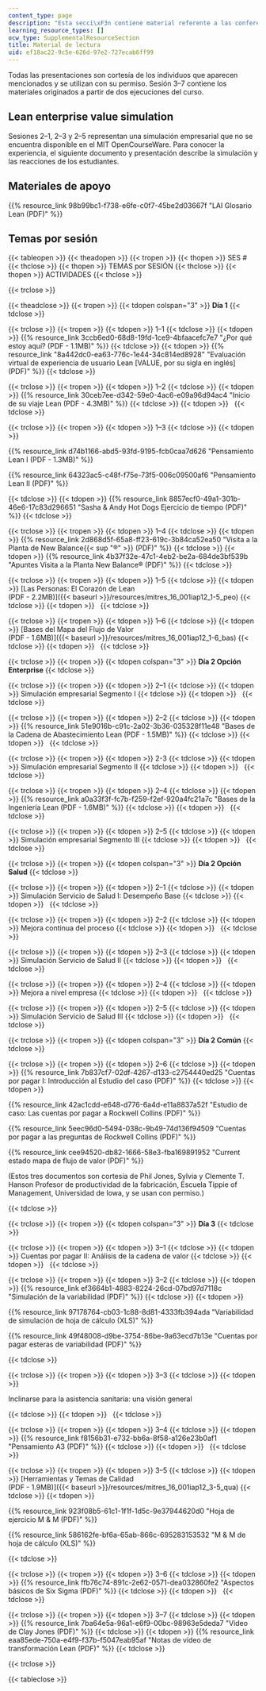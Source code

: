 ```yaml
---
content_type: page
description: "Esta secci\xF3n contiene material referente a las conferencias."
learning_resource_types: []
ocw_type: SupplementalResourceSection
title: Material de lectura
uid: ef18ac22-9c5e-626d-97e2-727ecab6ff99
---
```

Todas las presentaciones son cortesía de los individuos que aparecen mencionados y se utilizan con su permiso. Sesión 3–7 contiene los materiales originados a partir de dos ejecuciones del curso.

Lean enterprise value simulation
--------------------------------

Sesiones 2–1, 2–3 y 2–5 representan una simulación empresarial que no se encuentra disponible en el MIT OpenCourseWare. Para conocer la experiencia, el siguiente documento y presentación describe la simulación y las reacciones de los estudiantes.

Materiales de apoyo
-------------------

{{% resource_link 98b99bc1-f738-e6fe-c0f7-45be2d03667f "LAI Glosario Lean (PDF)" %}}

Temas por sesión
----------------

{{< tableopen >}}
{{< theadopen >}}
{{< tropen >}}
{{< thopen >}}
SES #
{{< thclose >}}
{{< thopen >}}
TEMAS por SESIÓN
{{< thclose >}}
{{< thopen >}}
ACTIVIDADES
{{< thclose >}}

{{< trclose >}}

{{< theadclose >}}
{{< tropen >}}
{{< tdopen colspan="3" >}}
**Día 1**
{{< tdclose >}}

{{< trclose >}}
{{< tropen >}}
{{< tdopen >}}
1–1
{{< tdclose >}}
{{< tdopen >}}
{{% resource_link 3ccb6ed0-68d8-19fd-1ce9-4bfaacefc7e7 "¿Por qué estoy aquí? (PDF - 1.1MB)" %}}
{{< tdclose >}}
{{< tdopen >}}
{{% resource_link "8a442dc0-ea63-776c-1e44-34c814ed8928" "Evaluación virtual de experiencia de usuario Lean \[VALUE, por su sigla en inglés\] (PDF)" %}}
{{< tdclose >}}

{{< trclose >}}
{{< tropen >}}
{{< tdopen >}}
1–2
{{< tdclose >}}
{{< tdopen >}}
{{% resource_link 30ceb7ee-d342-59e0-4ac6-e09a96d94ac4 "Inicio de su viaje Lean (PDF - 4.3MB)" %}}
{{< tdclose >}}
{{< tdopen >}}
 
{{< tdclose >}}

{{< trclose >}}
{{< tropen >}}
{{< tdopen >}}
1–3
{{< tdclose >}}
{{< tdopen >}}


{{% resource_link d74b1166-abd5-93fd-9195-fcb0caa7d626 "Pensamiento Lean I (PDF - 1.3MB)" %}}

{{% resource_link 64323ac5-c48f-f75e-73f5-006c09500af6 "Pensamiento Lean II (PDF)" %}}


{{< tdclose >}}
{{< tdopen >}}
{{% resource_link 8857ecf0-49a1-301b-46e6-17c83d296651 "Sasha & Andy Hot Dogs Ejercicio de tiempo (PDF)" %}}
{{< tdclose >}}

{{< trclose >}}
{{< tropen >}}
{{< tdopen >}}
1–4
{{< tdclose >}}
{{< tdopen >}}
{{% resource_link 2d868d5f-65a8-ff23-619c-3b84ca52ea50 "Visita a la Planta de New Balance{{< sup \"®\" >}} (PDF)" %}}
{{< tdclose >}}
{{< tdopen >}}
{{% resource_link 4b37f32e-47c1-4eb2-be2a-684de3bf539b "Apuntes Visita a la Planta New Balance® (PDF)" %}}
{{< tdclose >}}

{{< trclose >}}
{{< tropen >}}
{{< tdopen >}}
1–5
{{< tdclose >}}
{{< tdopen >}}
[Las Personas: El Corazón de Lean  
(PDF - 2.2MB)]({{< baseurl >}}/resources/mitres_16_001iap12_1-5_peo)
{{< tdclose >}}
{{< tdopen >}}
 
{{< tdclose >}}

{{< trclose >}}
{{< tropen >}}
{{< tdopen >}}
1–6
{{< tdclose >}}
{{< tdopen >}}
[Bases del Mapa del Flujo de Valor  
(PDF - 1.6MB)]({{< baseurl >}}/resources/mitres_16_001iap12_1-6_bas)
{{< tdclose >}}
{{< tdopen >}}
 
{{< tdclose >}}

{{< trclose >}}
{{< tropen >}}
{{< tdopen colspan="3" >}}
**Día 2 Opción Enterprise**
{{< tdclose >}}

{{< trclose >}}
{{< tropen >}}
{{< tdopen >}}
2–1
{{< tdclose >}}
{{< tdopen >}}
Simulación empresarial Segmento I
{{< tdclose >}}
{{< tdopen >}}
 
{{< tdclose >}}

{{< trclose >}}
{{< tropen >}}
{{< tdopen >}}
2–2
{{< tdclose >}}
{{< tdopen >}}
{{% resource_link 51e9016b-c91c-2a02-3b36-035328f11e48 "Bases de la Cadena de Abastecimiento Lean (PDF - 1.5MB)" %}}
{{< tdclose >}}
{{< tdopen >}}
 
{{< tdclose >}}

{{< trclose >}}
{{< tropen >}}
{{< tdopen >}}
2-3
{{< tdclose >}}
{{< tdopen >}}
Simulación empresarial Segmento II
{{< tdclose >}}
{{< tdopen >}}
 
{{< tdclose >}}

{{< trclose >}}
{{< tropen >}}
{{< tdopen >}}
2–4
{{< tdclose >}}
{{< tdopen >}}
{{% resource_link a0a33f3f-fc7b-f259-f2ef-920a4fc21a7c "Bases de la Ingeniería Lean (PDF - 1.6MB)" %}}
{{< tdclose >}}
{{< tdopen >}}
 
{{< tdclose >}}

{{< trclose >}}
{{< tropen >}}
{{< tdopen >}}
2–5
{{< tdclose >}}
{{< tdopen >}}
Simulación empresarial Segmento III
{{< tdclose >}}
{{< tdopen >}}
 
{{< tdclose >}}

{{< trclose >}}
{{< tropen >}}
{{< tdopen colspan="3" >}}
**Día 2 Opción Salud**
{{< tdclose >}}

{{< trclose >}}
{{< tropen >}}
{{< tdopen >}}
2–1
{{< tdclose >}}
{{< tdopen >}}
Simulación Servicio de Salud I: Desempeño Base
{{< tdclose >}}
{{< tdopen >}}
 
{{< tdclose >}}

{{< trclose >}}
{{< tropen >}}
{{< tdopen >}}
2–2
{{< tdclose >}}
{{< tdopen >}}
Mejora continua del proceso
{{< tdclose >}}
{{< tdopen >}}
 
{{< tdclose >}}

{{< trclose >}}
{{< tropen >}}
{{< tdopen >}}
2–3
{{< tdclose >}}
{{< tdopen >}}
Simulación Servicio de Salud II
{{< tdclose >}}
{{< tdopen >}}
 
{{< tdclose >}}

{{< trclose >}}
{{< tropen >}}
{{< tdopen >}}
2–4
{{< tdclose >}}
{{< tdopen >}}
Mejora a nivel empresa
{{< tdclose >}}
{{< tdopen >}}
 
{{< tdclose >}}

{{< trclose >}}
{{< tropen >}}
{{< tdopen >}}
2–5
{{< tdclose >}}
{{< tdopen >}}
Simulación Servicio de Salud III
{{< tdclose >}}
{{< tdopen >}}
 
{{< tdclose >}}

{{< trclose >}}
{{< tropen >}}
{{< tdopen colspan="3" >}}
**Día 2 Común**
{{< tdclose >}}

{{< trclose >}}
{{< tropen >}}
{{< tdopen >}}
2–6
{{< tdclose >}}
{{< tdopen >}}
{{% resource_link 7b837cf7-02df-4267-d133-c2754440ed25 "Cuentas por pagar I: Introducción al Estudio del caso (PDF)" %}}
{{< tdclose >}}
{{< tdopen >}}


{{% resource_link 42ac1cdd-e648-d776-6a4d-e11a8837a52f "Estudio de caso: Las cuentas por pagar a Rockwell Collins (PDF)" %}}

{{% resource_link 5eec96d0-5494-038c-9b49-74d136f94509 "Cuentas por pagar a las preguntas de Rockwell Collins (PDF)" %}}

{{% resource_link cee94520-db82-1666-58e3-fba169891952 "Current estado mapa de flujo de valor (PDF)" %}}

(Estos tres documentos son cortesía de Phil Jones, Sylvia y Clemente T. Hanson Profesor de productividad de la fabricación, Escuela Tippie of Management, Universidad de Iowa, y se usan con permiso.)


{{< tdclose >}}

{{< trclose >}}
{{< tropen >}}
{{< tdopen colspan="3" >}}
**Día 3**
{{< tdclose >}}

{{< trclose >}}
{{< tropen >}}
{{< tdopen >}}
3–1
{{< tdclose >}}
{{< tdopen >}}
Cuentas por pagar II: Análisis de la cadena de valor
{{< tdclose >}}
{{< tdopen >}}
 
{{< tdclose >}}

{{< trclose >}}
{{< tropen >}}
{{< tdopen >}}
3–2
{{< tdclose >}}
{{< tdopen >}}
{{% resource_link ef3664b1-4883-8224-26cd-07bd97d7118c "Simulación de la variabilidad (PDF)" %}}
{{< tdclose >}}
{{< tdopen >}}


{{% resource_link 97178764-cb03-1c88-8d81-4333fb394ada "Variabilidad de simulación de hoja de cálculo (XLS)" %}}

{{% resource_link 49f48008-d9be-3754-86be-9a63ecd7b13e "Cuentas por pagar esteras de variabilidad (PDF)" %}}


{{< tdclose >}}

{{< trclose >}}
{{< tropen >}}
{{< tdopen >}}
3–3
{{< tdclose >}}
{{< tdopen >}}


Inclinarse para la asistencia sanitaria: una visión general


{{< tdclose >}}
{{< tdopen >}}
 
{{< tdclose >}}

{{< trclose >}}
{{< tropen >}}
{{< tdopen >}}
3–4
{{< tdclose >}}
{{< tdopen >}}
{{% resource_link f8156b31-e732-bb6a-8f58-a126e23b0af1 "Pensamiento A3 (PDF)" %}}
{{< tdclose >}}
{{< tdopen >}}
 
{{< tdclose >}}

{{< trclose >}}
{{< tropen >}}
{{< tdopen >}}
3–5
{{< tdclose >}}
{{< tdopen >}}
[Herramientas y Temas de Calidad  
(PDF - 1.9MB)]({{< baseurl >}}/resources/mitres_16_001iap12_3-5_qua)
{{< tdclose >}}
{{< tdopen >}}


{{% resource_link 923f08b5-61c1-1f1f-1d5c-9e37944620d0 "Hoja de ejercicio M & M (PDF)" %}}

{{% resource_link 586162fe-bf6a-65ab-866c-695283153532 "M & M de hoja de cálculo (XLS)" %}}


{{< tdclose >}}

{{< trclose >}}
{{< tropen >}}
{{< tdopen >}}
3–6
{{< tdclose >}}
{{< tdopen >}}
{{% resource_link ffb76c74-891c-2e62-0571-dea032860fe2 "Aspectos básicos de Six Sigma (PDF)" %}}
{{< tdclose >}}
{{< tdopen >}}
 
{{< tdclose >}}

{{< trclose >}}
{{< tropen >}}
{{< tdopen >}}
3–7
{{< tdclose >}}
{{< tdopen >}}
{{% resource_link 7ba64e5a-96a1-e6f9-00bc-98963e5deda7 "Video de Clay Jones (PDF)" %}}
{{< tdclose >}}
{{< tdopen >}}
{{% resource_link eaa85ede-750a-e4f9-f37b-f5047eab95af "Notas de vídeo de transformación Lean (PDF)" %}}
{{< tdclose >}}

{{< trclose >}}

{{< tableclose >}}